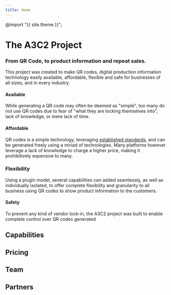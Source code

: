 ```yaml
---
title: Home
---
```

@import "{{ site.theme }}";

# The A3C2 Project

### From QR Code, to product information and repeat sales.

This project was created to make QR codes, digital production information technology easily available, affordable, flexible and safe for businesses of all sizes, and in every industry.

#### Available

While generating a QR code may often be deemed as "simple", too many do not use QR codes due to fear of "what they are locking themselves into", lack of knowledge, or mere lack of time.

#### Affordable

QR codes is a simple technology, leveraging [established standards](https://en.wikipedia.org/wiki/QR_code#Standards), and can be generated freely using a miriad of technologies. Many platforms however leverage a lack of knowledge to charge a higher price, making it prohibitively expensive to many.

### Flexibility

Using a plugin model, several capabilities can added seamlessly, as well as individually isolated, to offer complete flexibility and granularity to all business using QR codes to show product information to the customers.

#### Safety

To prevent any kind of vendor lock-in, the A3C2 project was built to enable complete control over QR codes generated


## Capabilities




## Pricing

## Team

## Partners

